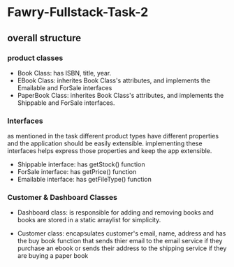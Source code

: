 # Fawry-Fullstack-Task-2
## overall structure
 ### product classes
- Book Class: has ISBN, title, year.
- EBook Class: inherites Book Class's attributes, and implements the Emailable and ForSale interfaces
- PaperBook Class: inherites Book Class's attributes, and implements the Shippable and ForSale interfaces.

### Interfaces 
as mentioned in the task different product types have different properties and the application should be easily extensible. implementing these interfaces helps express those properties and keep the app extensible.
- Shippable interface: has getStock() function
- ForSale interface: has getPrice() function
- Emailable interface: has getFileType() function

### Customer & Dashboard Classes
- Dashboard class: is responsible for adding and removing books and books are stored in a static arraylist for simplicity.

- Customer class: encapsulates customer's email, name, address and has the buy book function that sends thier email to the email service if they purchase an ebook or sends their address to the shipping service if they are buying a paper book

